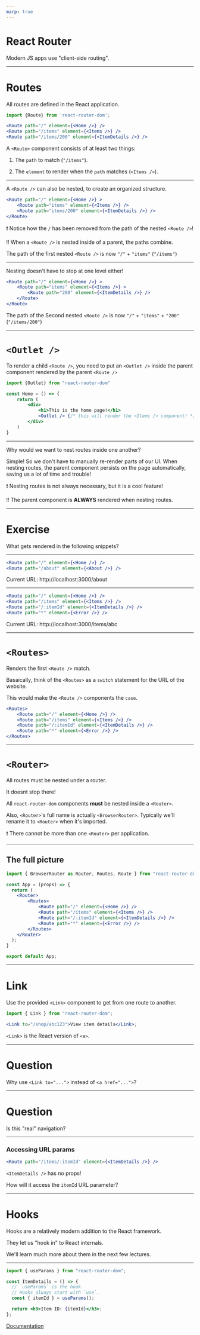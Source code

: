 ```yaml
---
marp: true
---
```


# React Router

Modern JS apps use "client-side routing".

---

# Routes

All routes are defined in the React application.

```jsx
import {Route} from 'react-router-dom';

<Route path="/" element={<Home />} />
<Route path="/items" element={<Items />} />
<Route path="/items/200" element={<ItemDetails />} />

```

A `<Route>` component consists of at least two things:

1. The `path` to match (`"/items"`).

2. The `element` to render when the `path` matches (`<Items />`).

---

A `<Route />` can also be nested, to create an organized structure.

```jsx
<Route path="/" element={<Home />} >
    <Route path="items" element={<Items />} />
    <Route path="items/200" element={<ItemDetails />} />
</Route>
```

❗ Notice how the `/` has been removed from the path of the nested `<Route />`!

‼ When a `<Route />` is nested inside of a parent, the paths combine. 

The path of the first nested `<Route />` is now `"/"` + `"items"` (`"/items"`)

---

Nesting doesn't have to stop at one level either!

```jsx
<Route path="/" element={<Home />} >
    <Route path="items" element={<Items />} >
        <Route path="200" element={<ItemDetails />} />
    </Route>
</Route>
```

The path of the Second nested `<Route />` is now `"/"` + `"items"` + `"200"` (`"/items/200"`)

---

# `<Outlet />`

To render a child `<Route />`, you need to put an `<Outlet />` inside the parent component rendered by the parent `<Route />`

```jsx
import {Outlet} from "react-router-dom"

const Home = () => {
    return (
        <div>
            <h1>This is the home page!</h1>
            <Outlet /> {/* this will render the <Items /> component! */}
        </div>
    )
}
```

---

Why would we want to nest routes inside one another?

Simple! So we don't have to manually re-render parts of our UI. When nesting routes, the parent component persists on the page automatically, saving us a lot of time and trouble!

❗ Nesting routes is not always necessary, but it is a cool feature!

‼ The parent component is **ALWAYS** rendered when nesting routes.

---

# Exercise

What gets rendered in the following snippets?

---

```jsx
<Route path="/" element={<Home />} />
<Route path="/about" element={<About />} />
```

Current URL: http://localhost:3000/about

---

```jsx
<Route path="/" element={<Home />} />
<Route path="/items" element={<Items />} />
<Route path="/:itemId" element={<ItemDetails />} />
<Route path="*" element={<Error />} />
```

Current URL: http://localhost:3000/items/abc

---

# `<Routes>`

Renders the first `<Route />` match.

Basaically, think of the `<Routes>` as a `switch` statement for the URL of the website.

This would make the `<Route />` components the `case`.

```jsx
<Routes>
    <Route path="/" element={<Home />} />
    <Route path="/items" element={<Items />} />
    <Route path="/:itemId" element={<ItemDetails />} />
    <Route path="*" element={<Error />} />
</Routes>
```

---

# `<Router>`

All routes must be nested under a router.

It doesnt stop there!

All `react-router-dom` components **must** be nested inside a `<Router>`.

Also, `<Router>`'s full name is actually `<BrowserRouter>`. Typically we'll rename it to `<Router>` when it's imported.

❗ There cannot be more than one `<Router>` per application.

---

## The full picture

```jsx
import { BrowserRouter as Router, Routes, Route } from "react-router-dom";

const App = (props) => {
  return (
    <Router>
        <Routes>
            <Route path="/" element={<Home />} />
            <Route path="/items" element={<Items />} />
            <Route path="/:itemId" element={<ItemDetails />} />
            <Route path="*" element={<Error />} />
        </Routes>
    </Router>
  );
}

export default App;
```

---

# Link

Use the provided `<Link>` component to get from one route to another.

```jsx
import { Link } from "react-router-dom";

<Link to="/shop/abc123">View item details</Link>;
```

`<Link>` is the React version of `<a>`.

---

# Question

Why use `<Link to="...">` instead of `<a href="...">`?

---

# Question

Is this "real" navigation?

---

### Accessing URL params

```jsx
<Route path="/items/:itemId" element={<ItemDetails />} />
```

`<ItemDetails />` has no props!

How will it access the `itemId` URL parameter?

---

# Hooks

Hooks are a relatively modern addition to the React framework.

They let us "hook in" to React internals.

We'll learn much more about them in the next few lectures.

---

```jsx
import { useParams } from "react-router-dom";

const ItemDetails = () => {
  // `useParams` is the hook.
  // Hooks always start with `use`.
  const { itemId } = useParams();

  return <h3>Item ID: {itemId}</h3>;
};
```

[Documentation](https://reacttraining.com/react-router/web/example/url-params)